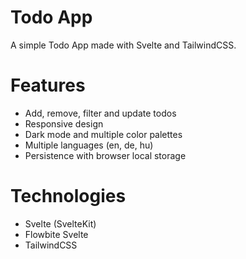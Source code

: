 # Todo App

A simple Todo App made with Svelte and TailwindCSS.

# Features

- Add, remove, filter and update todos
- Responsive design
- Dark mode and multiple color palettes
- Multiple languages (en, de, hu)
- Persistence with browser local storage

# Technologies

- Svelte (SvelteKit)
- Flowbite Svelte
- TailwindCSS
